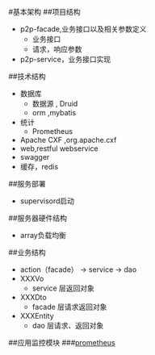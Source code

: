 #基本架构
##项目结构
*   p2p-facade,业务接口以及相关参数定义
    -   业务接口
    -   请求，响应参数
*   p2p-service，业务接口实现

##技术结构
*   数据库
    -   数据源 , Druid
    -   orm ,mybatis
*   统计
    -   Prometheus
*   Apache CXF ,org.apache.cxf
*   web,restful webservice
*   swagger
*   缓存，redis


##服务部署
*   supervisord启动

##服务器硬件结构
*   array负载均衡

##业务结构
*   action（facade） -> service -> dao
*   XXXVo 
    -   service 层返回对象
*   XXXDto
    -   facade 层请求返回对象
*   XXXEntity
    -   dao 层请求、返回对象


##应用监控模块
###[prometheus](https://prometheus.io/)




